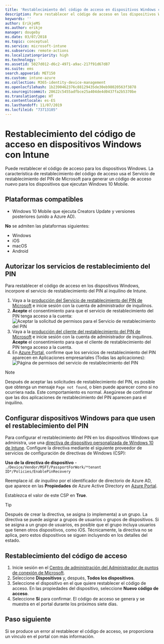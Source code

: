 ```yaml
---
title: 'Restablecimiento del código de acceso en dispositivos Windows con Microsoft Intune: Azure | Microsoft Docs'
description: Para restablecer el código de acceso en los dispositivos Windows, instale el Servicio de restablecimiento del PIN de Microsoft y el Cliente de restablecimiento del PIN de Microsoft, cree una directiva de dispositivo mediante el identificador de directorio de Azure Active Directory y, después, restablezca el código de acceso en Azure Portal con Microsoft Intune.
keywords: ''
author: ErikjeMS
ms.author: erikje
manager: dougeby
ms.date: 03/07/2018
ms.topic: conceptual
ms.service: microsoft-intune
ms.subservice: remote-actions
ms.localizationpriority: high
ms.technology: ''
ms.assetid: 5027d012-d6c2-4971-a9ac-217f91d67d87
ms.suite: ems
search.appverid: MET150
ms.custom: intune-azure
ms.collection: M365-identity-device-management
ms.openlocfilehash: 1b2390462376c88129435de30eb98020563f3878
ms.sourcegitcommit: 28622c5455adfbce25a404de4d0437fa2b5370be
ms.translationtype: HT
ms.contentlocale: es-ES
ms.lasthandoff: 11/07/2019
ms.locfileid: "73713105"
---
```

# <a name="reset-the-passcode-on-windows-devices-using-intune"></a>Restablecimiento del código de acceso en dispositivos Windows con Intune

Puede restablecer el código de acceso para los dispositivos Windows. La característica de restablecimiento del código de acceso usa el Servicio de restablecimiento del PIN de Microsoft para generar un código de acceso nuevo para los dispositivos que ejecutan Windows 10 Mobile. 

## <a name="supported-platforms"></a>Plataformas compatibles

- Windows 10 Mobile que ejecuta Creators Update y versiones posteriores (unido a Azure AD).

**No** se admiten las plataformas siguientes:
- Windows
- iOS
- macOS
- Android

## <a name="authorize-the-pin-reset-services"></a>Autorizar los servicios de restablecimiento del PIN

Para restablecer el código de acceso en los dispositivos Windows, incorpore el servicio de restablecimiento del PIN al inquilino de Intune.

1. Vaya a la [producción del Servicio de restablecimiento del PIN de Microsoft](https://login.windows.net/common/oauth2/authorize?response_type=code&client_id=b8456c59-1230-44c7-a4a2-99b085333e84&resource=https%3A%2F%2Fgraph.windows.net&redirect_uri=https%3A%2F%2Fcred.microsoft.com&state=e9191523-6c2f-4f1d-a4f9-c36f26f89df0&prompt=admin_consent) e inicie sesión con la cuenta de administrador de inquilinos.
2. **Acepte** el consentimiento para que el servicio de restablecimiento del PIN tenga acceso a la cuenta: ![Aceptar la solicitud de permisos para el Servicio de restablecimiento del PIN](./media/device-windows-pin-reset/pin-reset-service-home-screen.png)
3. Vaya a la [producción del cliente del restablecimiento del PIN de Microsoft](https://login.windows.net/common/oauth2/authorize?response_type=code&client_id=9115dd05-fad5-4f9c-acc7-305d08b1b04e&resource=https%3A%2F%2Fcred.microsoft.com%2F&redirect_uri=ms-appx-web%3A%2F%2FMicrosoft.AAD.BrokerPlugin%2F9115dd05-fad5-4f9c-acc7-305d08b1b04e&state=6765f8c5-f4a7-4029-b667-46a6776ad611&prompt=admin_consent) e inicie sesión con la cuenta de administrador de inquilinos. **Acepte** el consentimiento para que el cliente de restablecimiento del PIN tenga acceso a la cuenta.
4. En [Azure Portal](https://portal.azure.com), confirme que los servicios de restablecimiento del PIN aparecen en Aplicaciones empresariales (Todas las aplicaciones): ![Página de permisos del servicio de restablecimiento del PIN](./media/device-windows-pin-reset/pin-reset-service-application.png)

> [!NOTE]
> Después de aceptar las solicitudes de restablecimiento del PIN, es posible que obtenga un mensaje `Page not found`, o bien puede aparecer como si no ocurriera nada. Este comportamiento es normal. Asegúrese de confirmar que las dos aplicaciones de restablecimiento del PIN aparecen para el inquilino.

## <a name="configure-windows-devices-to-use-pin-reset"></a>Configurar dispositivos Windows para que usen el restablecimiento del PIN

Para configurar el restablecimiento del PIN en los dispositivos Windows que administra, use una [directiva de dispositivo personalizada de Windows 10 de Intune](../configuration/custom-settings-windows-10.md). Configure la directiva mediante el siguiente proveedor de servicios de configuración de directivas de Windows (CSP):

**Uso de la directiva de dispositivo** - `./Device/Vendor/MSFT/PassportForWork/*tenant ID*/Policies/EnablePinRecovery`

Reemplace *id. de inquilino* por el identificador de directorio de Azure AD, que aparece en las **Propiedades** de Azure Active Directory en [Azure Portal](https://portal.azure.com).

Establezca el valor de este CSP en **True**.

> [!TIP]
> Después de crear la directiva, se asigna (o implementa) a un grupo. La directiva se puede asignar a grupos de usuarios o grupos de dispositivos. Si se asigna a un grupo de usuarios, es posible que el grupo incluya usuarios que tienen otros dispositivos, como iOS. Técnicamente, la directiva no se aplica, pero estos dispositivos se siguen incluyendo en los detalles del estado.

## <a name="reset-the-passcode"></a>Restablecimiento del código de acceso

1. Inicie sesión en el [Centro de administración del Administrador de puntos de conexión de Microsoft](https://go.microsoft.com/fwlink/?linkid=2109431). 
2. Seleccione **Dispositivos** y, después, **Todos los dispositivos**.
3. Seleccione el dispositivo en el que quiere restablecer el código de acceso. En las propiedades del dispositivo, seleccione **Nuevo código de acceso**.
4. Seleccione **Sí** para confirmar. El código de acceso se genera y se muestra en el portal durante los próximos siete días.

## <a name="next-step"></a>Paso siguiente

Si se produce un error al restablecer el código de acceso, se proporciona un vínculo en el portal con más información.
